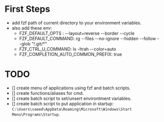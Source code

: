 # First Steps
- add fzf path of current directory to your environment variables.
- also add these env:
  - FZF_DEFAULT_OPTS : --layout=reverse --border --cycle
  - FZF_DEFAULT_COMMAND: rg --files --no-ignore --hidden --follow --glob "!.git/*"
  - FZF_CTRL_U_COMMAND: ls -ltrah --color=auto
  - FZF_COMPLETION_AUTO_COMMON_PREFIX: true

# TODO
- [] create menu of applications using fzf and batch scripts.
- [] create functions/aliases for cmd.
- [] create batch script to set/unsert environtment variables.
- [] create batch script to put application in startup: `C:\Users\saeed\AppData\Roaming\Microsoft\Windows\Start Menu\Programs\Startup`.
